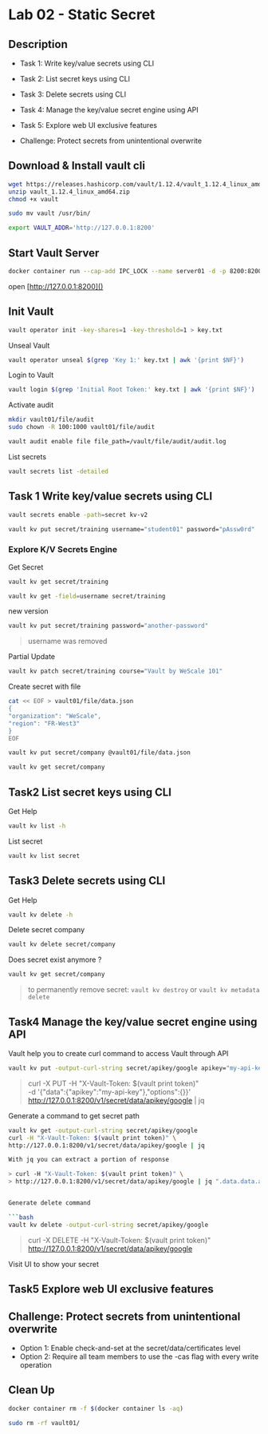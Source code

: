 # Lab 02 - Static Secret

<walkthrough-tutorial-duration duration="35.0"></walkthrough-tutorial-duration>

## Description

* Task 1: Write key/value secrets using CLI
* Task 2: List secret keys using CLI
* Task 3: Delete secrets using CLI
* Task 4: Manage the key/value secret engine using API
* Task 5: Explore web UI exclusive features

* Challenge: Protect secrets from unintentional overwrite

## Download & Install vault cli

```bash
wget https://releases.hashicorp.com/vault/1.12.4/vault_1.12.4_linux_amd64.zip
unzip vault_1.12.4_linux_amd64.zip
chmod +x vault

sudo mv vault /usr/bin/

export VAULT_ADDR='http://127.0.0.1:8200' 
```

## Start Vault Server

```bash
docker container run --cap-add IPC_LOCK --name server01 -d -p 8200:8200 -v $(pwd)/vault.hcl:/vault/config/vault.hcl -v $(pwd)/vault01/file:/vault/file hashicorp/vault:1.12.4 vault server -config=/vault/config/vault.hcl
```

open [http://127.0.0.1:8200]()

## Init Vault

```bash
vault operator init -key-shares=1 -key-threshold=1 > key.txt
```

Unseal Vault

```bash
vault operator unseal $(grep 'Key 1:' key.txt | awk '{print $NF}')
```

Login to Vault

```bash
vault login $(grep 'Initial Root Token:' key.txt | awk '{print $NF}')
```

Activate audit

```bash
mkdir vault01/file/audit
sudo chown -R 100:1000 vault01/file/audit

vault audit enable file file_path=/vault/file/audit/audit.log
```

List secrets

```bash
vault secrets list -detailed
```

## Task 1 Write key/value secrets using CLI

```bash
vault secrets enable -path=secret kv-v2

vault kv put secret/training username="student01" password="pAssw0rd"
```

### Explore K/V Secrets Engine

Get Secret

```bash
vault kv get secret/training

vault kv get -field=username secret/training
```

new version 

```bash
vault kv put secret/training password="another-password"
```

> username was removed

Partial Update

```bash
vault kv patch secret/training course="Vault by WeScale 101"
```

Create secret with file

```bash
cat << EOF > vault01/file/data.json
{
"organization": "WeScale",
"region": "FR-West3"
}
EOF

vault kv put secret/company @vault01/file/data.json

vault kv get secret/company
```

## Task2 List secret keys using CLI

Get Help

```bash
vault kv list -h
```

List secret 

```bash
vault kv list secret
```

## Task3 Delete secrets using CLI

Get Help

```bash
vault kv delete -h
```

Delete secret company

```bash
vault kv delete secret/company
```

Does secret exist anymore ?

```bash
vault kv get secret/company
```

> to permanently remove secret: `vault kv destroy` or `vault kv metadata delete`

## Task4 Manage the key/value secret engine using API

Vault help you to create curl command to access Vault through API

```bash
vault kv put -output-curl-string secret/apikey/google apikey="my-api-key"

```

> curl -X PUT -H "X-Vault-Token: $(vault print token)" \
> -d '{"data":{"apikey":"my-api-key"},"options":{}}' \
> http://127.0.0.1:8200/v1/secret/data/apikey/google | jq


Generate a command to get secret path

```bash
vault kv get -output-curl-string secret/apikey/google
curl -H "X-Vault-Token: $(vault print token)" \
http://127.0.0.1:8200/v1/secret/data/apikey/google | jq

With jq you can extract a portion of response

> curl -H "X-Vault-Token: $(vault print token)" \
> http://127.0.0.1:8200/v1/secret/data/apikey/google | jq ".data.data.apikey"


Generate delete command

```bash
vault kv delete -output-curl-string secret/apikey/google
```

> curl -X DELETE -H "X-Vault-Token: $(vault print token)" \
> http://127.0.0.1:8200/v1/secret/data/apikey/google

Visit UI to show your secret

## Task5 Explore web UI exclusive features


## Challenge: Protect secrets from unintentional overwrite

* Option 1: Enable check-and-set at the secret/data/certificates level
* Option 2: Require all team members to use the -cas flag with every write operation


## Clean Up

```bash
docker container rm -f $(docker container ls -aq)

sudo rm -rf vault01/
```